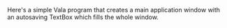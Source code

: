 Here's a simple Vala program that creates a main application window with an autosaving TextBox which fills the whole window.

